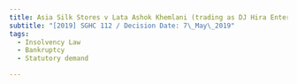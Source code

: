 ```yaml
---
title: Asia Silk Stores v Lata Ashok Khemlani (trading as DJ Hira Enterprise)
subtitle: "[2019] SGHC 112 / Decision Date: 7\_May\_2019"
tags:
  - Insolvency Law
  - Bankruptcy
  - Statutory demand

---
```

